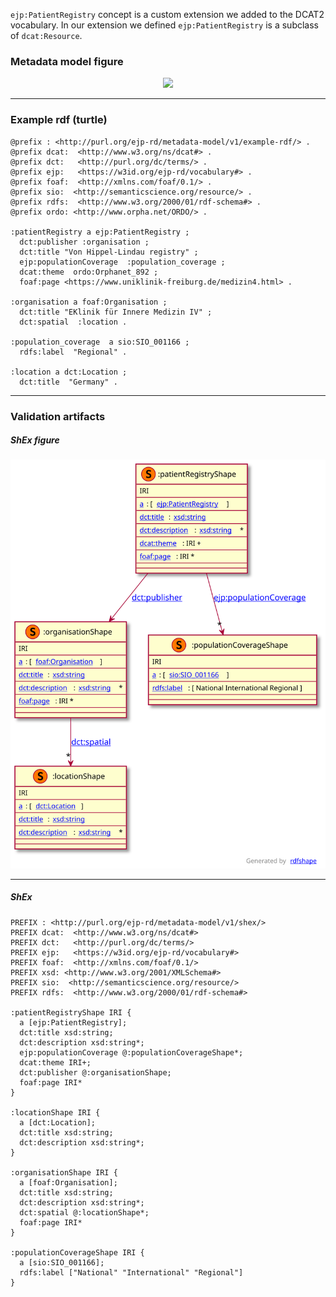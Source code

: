 `ejp:PatientRegistry` concept is a custom extension we added to the DCAT2 vocabulary. In our extension we defined `ejp:PatientRegistry` is a subclass of `dcat:Resource`.

### Metadata model figure

<p align="center"> 
    <a href="../images/turtle/patientRegistry.png" target="_blank">
        <img src="../images/turtle/patientRegistry.png"> 
    </a>
</p>


***

### Example rdf (turtle)

```ttl
@prefix : <http://purl.org/ejp-rd/metadata-model/v1/example-rdf/> .
@prefix dcat:  <http://www.w3.org/ns/dcat#> .
@prefix dct:   <http://purl.org/dc/terms/> .
@prefix ejp:   <https://w3id.org/ejp-rd/vocabulary#> .
@prefix foaf:  <http://xmlns.com/foaf/0.1/> .
@prefix sio:  <http://semanticscience.org/resource/> .
@prefix rdfs:  <http://www.w3.org/2000/01/rdf-schema#> .
@prefix ordo: <http://www.orpha.net/ORDO/> .

:patientRegistry a ejp:PatientRegistry ;
  dct:publisher :organisation ;        
  dct:title "Von Hippel-Lindau registry" ;
  ejp:populationCoverage  :population_coverage ;
  dcat:theme  ordo:Orphanet_892 ;
  foaf:page <https://www.uniklinik-freiburg.de/medizin4.html> .

:organisation a foaf:Organisation ;
  dct:title "EKlinik für Innere Medizin IV" ;
  dct:spatial  :location .

:population_coverage  a sio:SIO_001166 ;
  rdfs:label  "Regional" .

:location a dct:Location ;
  dct:title  "Germany" .
```

***

### Validation artifacts 

##### ShEx figure

<p align="center"> 
    <a href="../images/shex/patientRegistry.svg" target="_blank">
        <img src="../images/shex/patientRegistry.svg"> 
    </a>
</p>

***
##### ShEx

``` ShEx
PREFIX : <http://purl.org/ejp-rd/metadata-model/v1/shex/>
PREFIX dcat:  <http://www.w3.org/ns/dcat#>
PREFIX dct:   <http://purl.org/dc/terms/>
PREFIX ejp:   <https://w3id.org/ejp-rd/vocabulary#>
PREFIX foaf:  <http://xmlns.com/foaf/0.1/>
PREFIX xsd: <http://www.w3.org/2001/XMLSchema#>
PREFIX sio:  <http://semanticscience.org/resource/>
PREFIX rdfs:  <http://www.w3.org/2000/01/rdf-schema#>

:patientRegistryShape IRI {
  a [ejp:PatientRegistry];
  dct:title xsd:string;
  dct:description xsd:string*;
  ejp:populationCoverage @:populationCoverageShape*;
  dcat:theme IRI+;
  dct:publisher @:organisationShape;
  foaf:page IRI*
}

:locationShape IRI {
  a [dct:Location];
  dct:title xsd:string;
  dct:description xsd:string*;
}

:organisationShape IRI {
  a [foaf:Organisation];
  dct:title xsd:string;
  dct:description xsd:string*;
  dct:spatial @:locationShape*;
  foaf:page IRI*
}

:populationCoverageShape IRI {
  a [sio:SIO_001166];
  rdfs:label ["National" "International" "Regional"]
}
```
